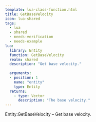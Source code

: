 ```yaml
---
template: lua-class-function.html
title: GetBaseVelocity
icon: lua-shared
tags:
  - lua
  - shared
  - needs-verification
  - needs-example
lua:
  library: Entity
  function: GetBaseVelocity
  realm: shared
  description: "Get base velocity."
  
  arguments:
  - position: 1
    name: "entity"
    type: Entity
  returns:
    - type: Vector
      description: "The base velocity."
---
```


<div class="lua__search__keywords">
Entity:GetBaseVelocity &#x2013; Get base velocity.
</div>
